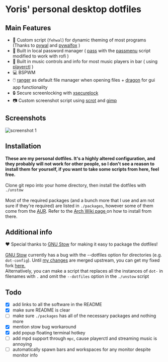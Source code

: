 # Yoris' personal desktop dotfiles
## Main Features
* 🎨 Custom script (`fehwal`) for dynamic theming of most programs (Thanks to [pywal](https://github.com/dylanaraps/pywal) and [pywalfox](https://addons.mozilla.org/en-US/firefox/addon/pywalfox/) )
* 💾 Built in local password manager ( [pass](https://www.passwordstore.org/) with the [passmenu]([https://link](https://git.zx2c4.com/password-store/tree/contrib/dmenu)) script modified to work with rofi ) 
* 🎹 Built in music controls and info for most music players in bar ( using [playerctl](https://github.com/altdesktop/playerctl) )
* 💻 BSPWM
* 🖱️ [ranger](https://ranger.github.io/) as default file manager when opening files + [dragon](https://github.com/mwh/dragon) for gui app functionality
* 🔒 Secure screenlocking with [xsecurelock](https://github.com/google/xsecurelock)
* 📷 Custom screenshot script using [scrot](https://github.com/resurrecting-open-source-projects/scrot) and [gimp](https://www.gnu.org/software/gimp/)
## Screenshots
![screenshot 1](screenshots/2021-11-01-205924_1920x1080_scrot.png)

## Installation
**These are my personal dotfiles. It's a highly altered configuration, and they probably will not work for other people, so I don't see a reason to install them for yourself, if you want to take some scripts from here, feel free.**\
\
Clone git repo into your home directory, then install the dotfiles with `./unstow`\
\
Most of the required packages (and a bunch more that I use and am not sure if they're required) are listed in `./packages`,
however some of them come from the [AUR](https://aur.archlinux.org/).
Refer to the [ Arch Wiki page ](https://wiki.archlinux.org/title/Arch_User_Repository) on how to install from there. 
  

## Additional info

❤ Special thanks to [GNU Stow](https://www.gnu.org/software/stow/) for making it easy to package the dotfiles!\
\
[GNU Stow](https://www.gnu.org/software/stow/) currently has a bug with the --dotfiles option for directories (e.g. `dot-config`). Until [my changes](https://github.com/aspiers/stow/pull/90) are merged upstream, you can get my fixed fork [here.](https://github.com/Yoris1/stow)\
Alternatively, you can make a script that replaces all the instances of `dot-` in filenames with `.` and omit the `--dotfiles` option in the `./unstow` script
## Todo
- [x] add links to all the software in the README
- [x] make sure README is clear
- [ ] make sure `./packages` has all of the necessary packages and nothing more
- [x] mention stow bug workaround
- [x] add popup floating terminal hotkey
- [ ] add mpd support through `mpc`, cause playerctl and streaming music is annoying 
- [ ] automatically spawn bars and workspaces for any monitor despite monitor info 